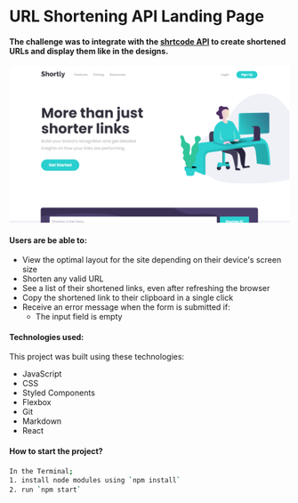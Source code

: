 # URL Shortening API Landing Page

####  The challenge was to integrate with the [shrtcode API](https://shrtco.de/) to create shortened URLs and display them like in the designs.

![URL Shortening API Landing Page](./screenshot.PNG)

#### Users are be able to:
- View the optimal layout for the site depending on their device's screen size
- Shorten any valid URL
- See a list of their shortened links, even after refreshing the browser
- Copy the shortened link to their clipboard in a single click
- Receive an error message when the form is submitted if:
    - The input field is empty

#### Technologies used:
This project was built using these technologies:
- JavaScript
- CSS
- Styled Components
- Flexbox
- Git
- Markdown
- React

#### How to start the project?
```sh
In the Terminal;
1. install node modules using `npm install`
2. run `npm start`
```